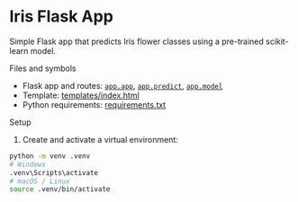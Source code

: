 # Iris Flask App

Simple Flask app that predicts Iris flower classes using a pre-trained scikit-learn model.

Files and symbols
- Flask app and routes: [`app.app`](app.py), [`app.predict`](app.py), [`app.model`](app.py)  
- Template: [templates/index.html](templates/index.html)  
- Python requirements: [requirements.txt](requirements.txt)

Setup

1. Create and activate a virtual environment:
```bash
python -m venv .venv
# Windows
.venv\Scripts\activate
# macOS / Linux
source .venv/bin/activate
